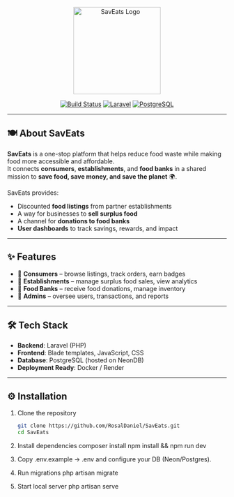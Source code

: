 <p align="center">
  <a href="https://github.com/<your-username>/SavEats" target="_blank">
    <img src="https://classroomclipart.com/images/gallery/Animations/boy-eating-hamburger-holding-soft-drink-animated-clipart-crca.gif" width="200" alt="SavEats Logo">
  </a>
</p>

<p align="center">
<a href="#"><img src="https://img.shields.io/badge/build-passing-brightgreen" alt="Build Status"></a>
<a href="#"><img src="https://img.shields.io/badge/Laravel-11.x-ff2d20?logo=laravel" alt="Laravel"></a>
<a href="#"><img src="https://img.shields.io/badge/PostgreSQL-NeonDB-336791?logo=postgresql" alt="PostgreSQL"></a>
</p>

---

## 🍽️ About SavEats  

**SavEats** is a one-stop platform that helps reduce food waste while making food more accessible and affordable.  
It connects **consumers**, **establishments**, and **food banks** in a shared mission to **save food, save money, and save the planet** 🌍.  

SavEats provides:  
- Discounted **food listings** from partner establishments  
- A way for businesses to **sell surplus food**  
- A channel for **donations to food banks**  
- **User dashboards** to track savings, rewards, and impact  

---

## ✨ Features  

- 👤 **Consumers** – browse listings, track orders, earn badges  
- 🏪 **Establishments** – manage surplus food sales, view analytics  
- 🏢 **Food Banks** – receive food donations, manage inventory  
- 🔑 **Admins** – oversee users, transactions, and reports  

---

## 🛠️ Tech Stack  

- **Backend**: Laravel (PHP)  
- **Frontend**: Blade templates, JavaScript, CSS  
- **Database**: PostgreSQL (hosted on NeonDB)  
- **Deployment Ready**: Docker / Render  

---

## ⚙️ Installation  

1. Clone the repository  
   ```bash
   git clone https://github.com/RosalDaniel/SavEats.git
   cd SavEats
2. Install dependencies
   composer install
   npm install && npm run dev

3. Copy .env.example → .env and configure your DB (Neon/Postgres).

4. Run migrations
    php artisan migrate

5. Start local server
    php artisan serve
